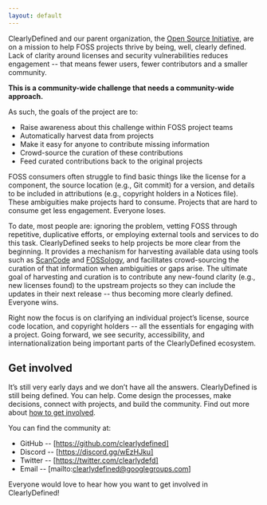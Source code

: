 ```yaml
---
layout: default
---
```


ClearlyDefined and our parent organization, the [Open Source Initiative](https://opensource.org/working_groups#clearly), are on a mission to help FOSS projects
thrive by being, well, clearly defined. Lack of clarity around licenses and security vulnerabilities reduces engagement -- that means fewer users, fewer contributors and a smaller community.

**This is a community-wide challenge that needs a community-wide approach.**

As such, the goals of the project are to:

* Raise awareness about this challenge within FOSS project teams
* Automatically harvest data from projects
* Make it easy for anyone to contribute missing information
* Crowd-source the curation of these contributions
* Feed curated contributions back to the original projects

FOSS consumers often struggle to find basic things like the license for a component, the source location
(e.g., Git commit) for a version, and details to be included in attributions (e.g., copyright holders in a
Notices file). These ambiguities make projects hard to consume. Projects that are hard to consume get less
engagement. Everyone loses.

To date, most people are: ignoring the problem, vetting FOSS through repetitive, duplicative efforts, or
employing external tools and services to do this task. ClearlyDefined seeks to help projects be more clear
from the beginning. It provides a mechanism for harvesting available data using tools such as
[ScanCode](https://github.com/nexB/scancode-toolkit) and [FOSSology](https://www.fossology.org), and facilitates crowd-sourcing the curation of that information when ambiguities or gaps arise. The ultimate goal of harvesting and curation is to contribute any new-found clarity (e.g., new licenses found) to the upstream projects so they can include the updates in their next release -- thus becoming more clearly defined. Everyone wins.

Right now the focus is on clarifying an individual project’s license, source code location, and copyright
holders -- all the essentials for engaging with a project. Going forward, we see security, accessibility,
and internationalization being important parts of the ClearlyDefined ecosystem.

## Get involved

It’s still very early days and we don’t have all the answers. ClearlyDefined is still being defined. You
can help. Come design the processes, make decisions, connect with projects, and build the community. Find
out more about
[how to get involved](https://docs.clearlydefined.io/get-involved).

You can find the community at:

* GitHub -- [https://github.com/clearlydefined]
* Discord -- [https://discord.gg/wEzHJku]
* Twitter -- [https://twitter.com/clearlydefd]
* Email -- [mailto:clearlydefined@googlegroups.com]

Everyone would love to hear how you want to get involved in ClearlyDefined!
